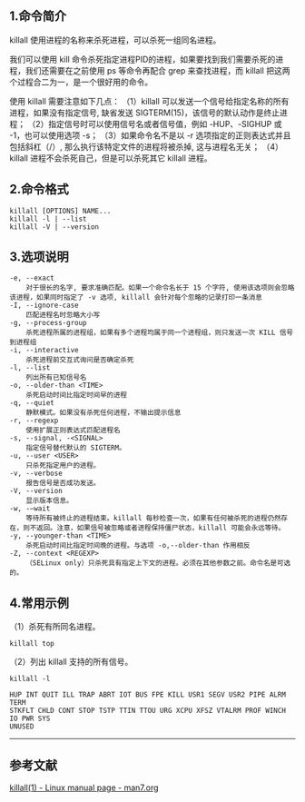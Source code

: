 ## 1.命令简介
killall 使用进程的名称来杀死进程，可以杀死一组同名进程。

我们可以使用 kill 命令杀死指定进程PID的进程，如果要找到我们需要杀死的进程，我们还需要在之前使用 ps 等命令再配合 grep 来查找进程，而 killall 把这两个过程合二为一，是一个很好用的命令。

使用 killall 需要注意如下几点：
（1）killall 可以发送一个信号给指定名称的所有进程，如果没有指定信号, 缺省发送 SIGTERM(15)，该信号的默认动作是终止进程；
（2）指定信号时可以使用信号名或者信号值，例如 -HUP、-SIGHUP 或 -1，也可以使用选项 -s；
（3）如果命令名不是以 -r 选项指定的正则表达式并且包括斜杠（/）, 那么执行该特定文件的进程将被杀掉, 这与进程名无关；
（4）killall 进程不会杀死自己，但是可以杀死其它 killall 进程。

## 2.命令格式
```shell
killall [OPTIONS] NAME...
killall -l | --list
killall -V | --version
```

## 3.选项说明
```
-e, --exact
	对于很长的名字, 要求准确匹配。如果一个命令名长于 15 个字符, 使用该选项则会忽略该进程，如果同时指定了 -v 选项, killall 会针对每个忽略的记录打印一条消息
-I, --ignore-case
	匹配进程名时忽略大小写
-g, --process-group
	杀死进程所属的进程组，如果有多个进程均属于同一个进程组，则只发送一次 KILL 信号到进程组
-i, --interactive
	杀死进程前交互式询问是否确定杀死
-l, --list
	列出所有已知信号名
-o, --older-than <TIME>
	杀死启动时间比指定时间早的进程
-q, --quiet
	静默模式。如果没有杀死任何进程，不输出提示信息
-r, --regexp
	使用扩展正则表达式匹配进程名
-s, --signal, -<SIGNAL>
	指定信号替代默认的 SIGTERM。
-u, --user <USER>
	只杀死指定用户的进程。
-v, --verbose
	报告信号是否成功发送。
-V, --version
	显示版本信息。
-w, -–wait
	等待所有被终止的进程结束。killall 每秒检查一次，如果有任何被杀死的进程仍然存在，则不返回。注意，如果信号被忽略或者进程保持僵尸状态，killall 可能会永远等待。
-y, --younger-than <TIME>
	杀死启动时间比指定时间晚的进程。与选项 -o,--older-than 作用相反
-Z, --context <REGEXP>
	（SELinux only）只杀死具有指定上下文的进程。必须在其他参数之前。命令名是可选的。
```

## 4.常用示例
（1）杀死有所同名进程。
```
killall top
```
（2）列出 killall 支持的所有信号。
```
killall -l

HUP INT QUIT ILL TRAP ABRT IOT BUS FPE KILL USR1 SEGV USR2 PIPE ALRM TERM
STKFLT CHLD CONT STOP TSTP TTIN TTOU URG XCPU XFSZ VTALRM PROF WINCH IO PWR SYS
UNUSED
```

---
## 参考文献
[killall(1) - Linux manual page - man7.org](http://man7.org/linux/man-pages/man1/killall.1.html)